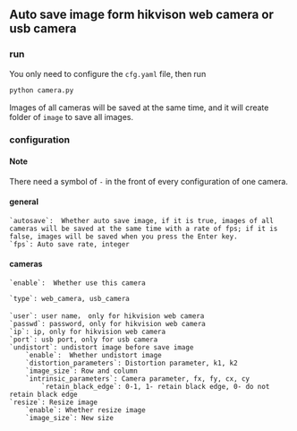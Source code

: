 ## Auto save image form hikvison web camera or usb camera 

### run
You only need to configure the `cfg.yaml` file, then run
```bash
python camera.py
```
Images of all cameras will be saved at the same time, and it will create folder of `image` to save all images.

### configuration
#### Note
There need a symbol of `-` in the front of every configuration of one camera.

#### general
```
`autosave`:  Whether auto save image, if it is true, images of all cameras will be saved at the same time with a rate of fps; if it is false, images will be saved when you press the Enter key.
`fps`: Auto save rate, integer
 ```
 
#### cameras
```
`enable`:  Whether use this camera

`type`: web_camera, usb_camera

`user`: user name， only for hikvision web camera
`passwd`: password, only for hikvision web camera
`ip`: ip, only for hikvision web camera
`port`: usb port, only for usb camera
`undistort`: undistort image before save image
    `enable`:  Whether undistort image
    `distortion_parameters`: Distortion parameter, k1, k2
    `image_size`: Row and column
    `intrinsic_parameters`: Camera parameter, fx, fy, cx, cy
        `retain_black_edge`: 0-1, 1- retain black edge, 0- do not retain black edge
`resize`: Resize image
    `enable`: Whether resize image
    `image_size`: New size
```



